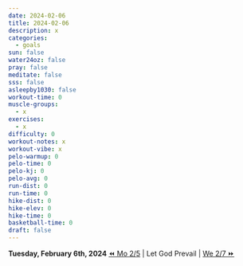 ```yaml
---
date: 2024-02-06
title: 2024-02-06
description: x
categories:
  - goals
sun: false
water24oz: false
pray: false
meditate: false
sss: false
asleepby1030: false
workout-time: 0
muscle-groups:
  - x
exercises:
  - x
difficulty: 0
workout-notes: x
workout-vibe: x
pelo-warmup: 0
pelo-time: 0
pelo-kj: 0
pelo-avg: 0
run-dist: 0
run-time: 0
hike-dist: 0
hike-elev: 0
hike-time: 0
basketball-time: 0
draft: false
---
```

**Tuesday, February 6th, 2024**
[⏪ Mo 2/5](goals/2024-02-05) | Let God Prevail | [We 2/7 ⏩](goals/2024-02-07)


